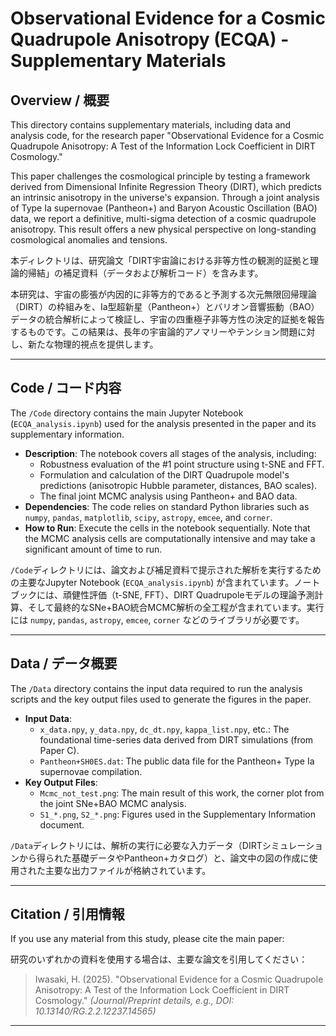 # Observational Evidence for a Cosmic Quadrupole Anisotropy (ECQA) - Supplementary Materials

## Overview / 概要

This directory contains supplementary materials, including data and analysis code, for the research paper "Observational Evidence for a Cosmic Quadrupole Anisotropy: A Test of the Information Lock Coefficient in DIRT Cosmology."

This paper challenges the cosmological principle by testing a framework derived from Dimensional Infinite Regression Theory (DIRT), which predicts an intrinsic anisotropy in the universe's expansion. Through a joint analysis of Type Ia supernovae (Pantheon+) and Baryon Acoustic Oscillation (BAO) data, we report a definitive, multi-sigma detection of a cosmic quadrupole anisotropy. This result offers a new physical perspective on long-standing cosmological anomalies and tensions.

本ディレクトリは、研究論文「DIRT宇宙論における非等方性の観測的証拠と理論的帰結」の補足資料（データおよび解析コード）を含みます。

本研究は、宇宙の膨張が内因的に非等方的であると予測する次元無限回帰理論（DIRT）の枠組みを、Ia型超新星（Pantheon+）とバリオン音響振動（BAO）データの統合解析によって検証し、宇宙の四重極子非等方性の決定的証拠を報告するものです。この結果は、長年の宇宙論的アノマリーやテンション問題に対し、新たな物理的視点を提供します。

---

## Code / コード内容

The `/Code` directory contains the main Jupyter Notebook (`ECQA_analysis.ipynb`) used for the analysis presented in the paper and its supplementary information.

* **Description**: The notebook covers all stages of the analysis, including:
    * Robustness evaluation of the \#1 point structure using t-SNE and FFT.
    * Formulation and calculation of the DIRT Quadrupole model's predictions (anisotropic Hubble parameter, distances, BAO scales).
    * The final joint MCMC analysis using Pantheon+ and BAO data.
* **Dependencies**: The code relies on standard Python libraries such as `numpy`, `pandas`, `matplotlib`, `scipy`, `astropy`, `emcee`, and `corner`.
* **How to Run**: Execute the cells in the notebook sequentially. Note that the MCMC analysis cells are computationally intensive and may take a significant amount of time to run.

`/Code`ディレクトリには、論文および補足資料で提示された解析を実行するための主要なJupyter Notebook (`ECQA_analysis.ipynb`) が含まれています。ノートブックには、頑健性評価（t-SNE, FFT）、DIRT Quadrupoleモデルの理論予測計算、そして最終的なSNe+BAO統合MCMC解析の全工程が含まれています。実行には `numpy`, `pandas`, `astropy`, `emcee`, `corner` などのライブラリが必要です。

---

## Data / データ概要

The `/Data` directory contains the input data required to run the analysis scripts and the key output files used to generate the figures in the paper.

* **Input Data**:
    * `x_data.npy`, `y_data.npy`, `dc_dt.npy`, `kappa_list.npy`, etc.: The foundational time-series data derived from DIRT simulations (from Paper C).
    * `Pantheon+SH0ES.dat`: The public data file for the Pantheon+ Type Ia supernovae compilation.
* **Key Output Files**:
    * `Mcmc_not_test.png`: The main result of this work, the corner plot from the joint SNe+BAO MCMC analysis.
    * `S1_*.png`, `S2_*.png`: Figures used in the Supplementary Information document.

`/Data`ディレクトリには、解析の実行に必要な入力データ（DIRTシミュレーションから得られた基礎データやPantheon+カタログ）と、論文中の図の作成に使用された主要な出力ファイルが格納されています。

---

## Citation / 引用情報

If you use any material from this study, please cite the main paper:

研究のいずれかの資料を使用する場合は、主要な論文を引用してください：

> Iwasaki, H. (2025). "Observational Evidence for a Cosmic Quadrupole Anisotropy: A Test of the Information Lock Coefficient in DIRT Cosmology." *(Journal/Preprint details, e.g., DOI: 10.13140/RG.2.2.12237.14565)*

---